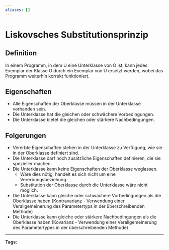 ```yaml
---
aliases: []
---
```


# Liskovsches Substitutionsprinzip

## Definition

In einem Programm, in dem U eine Unterklasse von $\mathrm{O}$ ist, kann jedes Exemplar der Klasse $\mathrm{O}$ durch ein Exemplar von U ersetzt werden, wobei das Programm weiterhin korrekt funktioniert.

## Eigenschaften

- Alle Eigenschaften der Oberklasse müssen in der Unterklasse vorhanden sein.
- Die Unterklasse hat die gleichen oder schwächere Vorbedingungen.
- Die Unterklasse bietet die gleichen oder stärkere Nachbedingungen.

## Folgerungen

- Vererbte Eigenschaften stehen in der Unterklasse zu Verfügung, wie sie in der Oberklasse definiert sind.
- Die Unterklasse darf noch zusätzliche Eigenschaften definieren, die sie spezieller machen.
- Die Unterklasse kann keine Eigenschaften der Oberklasse weglassen.
  - Wäre dies nötig, handelt es sich nicht um eine Vererbungsbeziehung.
  - Substitution der Oberklasse durch die Unterklasse wäre nicht möglich.
- Die Unterklasse kann gleiche oder schwächere Vorbedingungen als die Oberklasse haben (Kontravarianz - Verwendung einer Verallgemeinerung des Parametertyps in der überschreibenden Methode)
- Die Unterklasse kann gleiche oder stärkere Nachbedingungen als die Oberklasse haben (Kovarianz - Verwendung einer Verallgemeinerung des Parametertypes in der überschreibenden Methode)

---

**Tags**:
